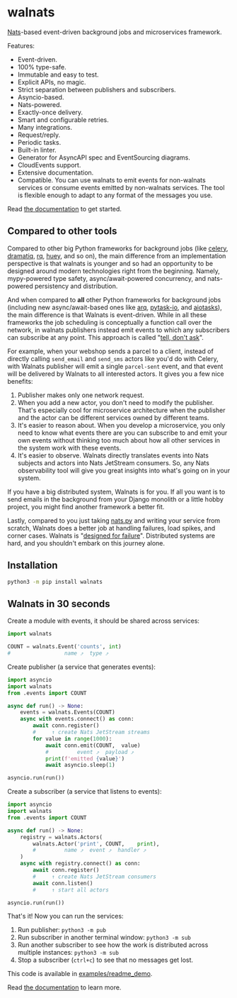 # walnats

[Nats](https://nats.io/)-based event-driven background jobs and microservices framework.

Features:

+ Event-driven.
+ 100% type-safe.
+ Immutable and easy to test.
+ Explicit APIs, no magic.
+ Strict separation between publishers and subscribers.
+ Asyncio-based.
+ Nats-powered.
+ Exactly-once delivery.
+ Smart and configurable retries.
+ Many integrations.
+ Request/reply.
+ Periodic tasks.
+ Built-in linter.
+ Generator for AsyncAPI spec and EventSourcing diagrams.
+ CloudEvents support.
+ Extensive documentation.
+ Compatible. You can use walnats to emit events for non-walnats services or consume events emitted by non-walnats services. The tool is flexible enough to adapt to any format of the messages you use.

Read [the documentation](https://walnats.orsinium.dev/) to get started.

## Compared to other tools

Compared to other big Python frameworks for background jobs (like [celery](https://docs.celeryq.dev/en/stable/), [dramatiq](https://dramatiq.io/index.html), [rq](https://python-rq.org/), [huey](https://huey.readthedocs.io/en/latest/), and so on), the main difference from an implementation perspective is that walnats is younger and so had an opportunity to be designed around modern technologies right from the beginning. Namely, mypy-powered type safety, async/await-powered concurrency, and nats-powered persistency and distribution.

And when compared to **all** other Python frameworks for background jobs (including new async/await-based ones like [arq](https://arq-docs.helpmanual.io/), [pytask-io](https://github.com/joegasewicz/pytask-io), and [aiotasks](https://github.com/cr0hn/aiotasks)), the main difference is that Walnats is event-driven. While in all these frameworks the job scheduling is conceptually a function call over the network, in walnats publishers instead emit events to which any subscribers can subscribe at any point. This approach is called "[tell, don't ask](https://wiki.c2.com/?TellDontAsk)".

For example, when your webshop sends a parcel to a client, instead of directly calling `send_email` and `send_sms` actors like you'd do with Celery, with Walnats publisher will emit a single `parcel-sent` event, and that event will be delivered by Walnats to all interested actors. It gives you a few nice benefits:

1. Publisher makes only one network request.
1. When you add a new actor, you don't need to modify the publisher. That's especially cool for microservice architecture when the publisher and the actor can be different services owned by different teams.
1. It's easier to reason about. When you develop a microservice, you only need to know what events there are you can subscribe to and emit your own events without thinking too much about how all other services in the system work with these events.
1. It's easier to observe. Walnats directly translates events into Nats subjects and actors into Nats JetStream consumers. So, any Nats observability tool will give you great insights into what's going on in your system.

If you have a big distributed system, Walnats is for you. If all you want is to send emails in the background from your Django monolith or a little hobby project, you might find another framework a better fit.

Lastly, compared to you just taking [nats.py](https://github.com/nats-io/nats.py) and writing your service from scratch, Walnats does a better job at handling failures, load spikes, and corner cases. Walnats is "[designed for failure](https://www.v-wiki.net/design-for-failure/)". Distributed systems are hard, and you shouldn't embark on this journey alone.

## Installation

```bash
python3 -m pip install walnats
```

## Walnats in 30 seconds

Create a module with events, it should be shared across services:

```python
import walnats

COUNT = walnats.Event('counts', int)
#                 name ⤴  type ⤴
```

Create publisher (a service that generates events):

```python
import asyncio
import walnats
from .events import COUNT

async def run() -> None:
    events = walnats.Events(COUNT)
    async with events.connect() as conn:
        await conn.register()
        #     ↑ create Nats JetStream streams
        for value in range(1000):
            await conn.emit(COUNT,  value)
            #         event ⤴  payload ⤴
            print(f'emitted {value}')
            await asyncio.sleep(1)

asyncio.run(run())
```

Create a subscriber (a service that listens to events):

```python
import asyncio
import walnats
from .events import COUNT

async def run() -> None:
    registry = walnats.Actors(
        walnats.Actor('print', COUNT,    print),
        #         name ⤴  event ⤴  handler ⤴
    )
    async with registry.connect() as conn:
        await conn.register()
        #     ↑ create Nats JetStream consumers
        await conn.listen()
        #     ↑ start all actors

asyncio.run(run())
```

That's it! Now you can run the services:

1. Run publisher: `python3 -m pub`
1. Run subscriber in another terminal window: `python3 -m sub`
1. Run another subscriber to see how the work is distributed across multiple instances: `python3 -m sub`
1. Stop a subscriber (`ctrl+c`) to see that no messages get lost.

This code is available in [examples/readme_demo](./examples/readme_demo/).

Read [the documentation](https://walnats.orsinium.dev/) to learn more.
